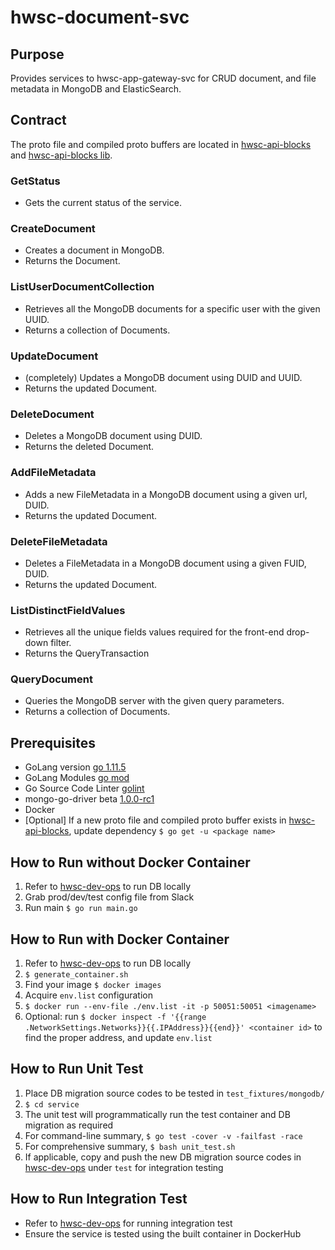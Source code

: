 # hwsc-document-svc

## Purpose
 Provides services to hwsc-app-gateway-svc for CRUD document, and file metadata in MongoDB and ElasticSearch.

## Contract
The proto file and compiled proto buffers are located in [hwsc-api-blocks](https://github.com/hwsc-org/hwsc-api-blocks/tree/master/protobuf/hwsc-document-svc/document) and [hwsc-api-blocks lib](https://github.com/hwsc-org/hwsc-api-blocks/tree/master/protobuf/lib).
### GetStatus
- Gets the current status of the service.
### CreateDocument
- Creates a document in MongoDB.
- Returns the Document.
### ListUserDocumentCollection
- Retrieves all the MongoDB documents for a specific user with the given UUID.
- Returns a collection of Documents.
### UpdateDocument
- (completely) Updates a MongoDB document using DUID and UUID.
- Returns the updated Document.
### DeleteDocument
- Deletes a MongoDB document using DUID.
- Returns the deleted Document.
### AddFileMetadata
- Adds a new FileMetadata in a MongoDB document using a given url, DUID.
- Returns the updated Document.
### DeleteFileMetadata
- Deletes a FileMetadata in a MongoDB document using a given FUID, DUID.
- Returns the updated Document.
### ListDistinctFieldValues
- Retrieves all the unique fields values required for the front-end drop-down filter.
- Returns the QueryTransaction
### QueryDocument
- Queries the MongoDB server with the given query parameters.
- Returns a collection of Documents.

## Prerequisites
- GoLang version [go 1.11.5](https://golang.org/dl/)
- GoLang Modules [go mod](https://github.com/golang/go/wiki/Modules)
- Go Source Code Linter [golint](https://github.com/golang/lint)
- mongo-go-driver beta [1.0.0-rc1](https://github.com/mongodb/mongo-go-driver)
- Docker
- [Optional] If a new proto file and compiled proto buffer exists in [hwsc-api-blocks](https://github.com/hwsc-org/hwsc-api-blocks/tree/master/protobuf/hwsc-document-svc/document), update dependency `$ go get -u <package name>`

## How to Run without Docker Container
1. Refer to [hwsc-dev-ops](https://github.com/hwsc-org/hwsc-dev-ops) to run DB locally
2. Grab prod/dev/test config file from Slack
3. Run main `$ go run main.go`

## How to Run with Docker Container
1. Refer to [hwsc-dev-ops](https://github.com/hwsc-org/hwsc-dev-ops) to run DB locally
2. `$ generate_container.sh`
3. Find your image `$ docker images`
4. Acquire `env.list` configuration
5. `$ docker run --env-file ./env.list -it -p 50051:50051 <imagename>`
6. Optional: run `$ docker inspect -f '{{range .NetworkSettings.Networks}}{{.IPAddress}}{{end}}' <container id>` to find the proper address, and update `env.list`

## How to Run Unit Test
1. Place DB migration source codes to be tested in `test_fixtures/mongodb/`
2. `$ cd service`
3. The unit test will programmatically run the test container and DB migration as required
4. For command-line summary, `$ go test -cover -v -failfast -race`
5. For comprehensive summary, `$ bash unit_test.sh`
6. If applicable, copy and push the new DB migration source codes in [hwsc-dev-ops](https://github.com/hwsc-org/hwsc-dev-ops) under `test` for integration testing

## How to Run Integration Test
- Refer to [hwsc-dev-ops](https://github.com/hwsc-org/hwsc-dev-ops) for running integration test
- Ensure the service is tested using the built container in DockerHub

